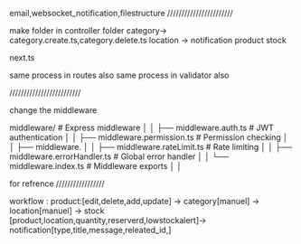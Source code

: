 email,websocket_notification,filestructure
///////////////////////

make folder in controller folder
category-> category.create.ts,category.delete.ts
location ->
notification
product
stock

next.ts


same process in routes also
same process in validator also

/////////////////////////

 change the middleware

middleware/                # Express middleware
│   │   ├── middleware.auth.ts     # JWT authentication
│   │   ├── middleware.permission.ts # Permission checking
│   │   ├── middleware.
│   │   ├── middleware.rateLimit.ts # Rate limiting
│   │   ├── middleware.errorHandler.ts # Global error handler
│   │   └── middleware.index.ts    # Middleware exports
│   │

for refrence
/////////////////


workflow :
product:[edit,delete,add,update] -> category[manuel] -> location[manuel] -> stock [product,location,quantity,reserverd,lowstockalert]-> notification[type,title,message,releated_id,]





